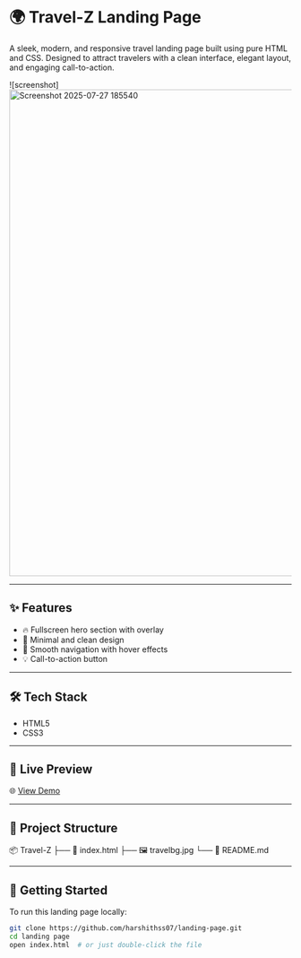 # 🌍 Travel-Z Landing Page

A sleek, modern, and responsive travel landing page built using pure HTML and CSS. Designed to attract travelers with a clean interface, elegant layout, and engaging call-to-action.

![screenshot]<img width="1710" height="868" alt="Screenshot 2025-07-27 185540" src="https://github.com/user-attachments/assets/e79e7dd1-6ab9-4a0b-93d8-0db568c89f34" />


---

## ✨ Features

- 🔥 Fullscreen hero section with overlay
- 🎯 Minimal and clean design
- 🧭 Smooth navigation with hover effects
- 💡 Call-to-action button

---

## 🛠️ Tech Stack

- HTML5
- CSS3

---

## 🧪 Live Preview

🌐 [View Demo](https://harshithss07.github.io/landing-page/)

---

## 📁 Project Structure
📦 Travel-Z
├── 📄 index.html
├── 🖼️ travelbg.jpg
└── 📜 README.md

---

## 🚀 Getting Started

To run this landing page locally:

```bash
git clone https://github.com/harshithss07/landing-page.git
cd landing page
open index.html  # or just double-click the file


